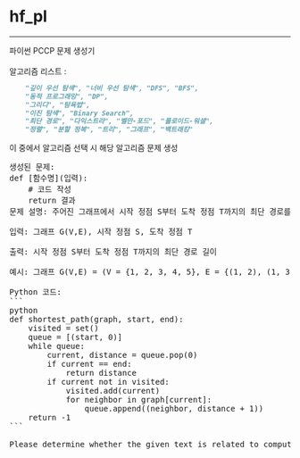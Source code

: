 # hf_pl

---

파이썬 PCCP 문제 생성기 
<br>
<br>
알고리즘 리스트 : 
```markdown
    "깊이 우선 탐색", "너비 우선 탐색", "DFS", "BFS",
    "동적 프로그래밍", "DP",
    "그리디", "탐욕법",
    "이진 탐색", "Binary Search",
    "최단 경로", "다익스트라", "벨만-포드", "플로이드-워셜",
    "정렬", "분할 정복", "트리", "그래프", "백트래킹"
```

이 중에서 알고리즘 선택 시 해당 알고리즘 문제 생성

<pre>
생성된 문제:
def [함수명](입력):
    # 코드 작성
    return 결과
문제 설명: 주어진 그래프에서 시작 정점 S부터 도착 정점 T까지의 최단 경로를 찾는 문제입니다.

입력: 그래프 G(V,E), 시작 정점 S, 도착 정점 T

출력: 시작 정점 S부터 도착 정점 T까지의 최단 경로 길이

예시: 그래프 G(V,E) = (V = {1, 2, 3, 4, 5}, E = {(1, 2), (1, 3), (2, 4), (3, 4), (3, 5), (4, 5)})에서 시작 정점 S = 1, 도착 정점 T = 5까지의 최단 경로 길이는 3입니다.

Python 코드:
```
python
def shortest_path(graph, start, end):
    visited = set()
    queue = [(start, 0)]
    while queue:
        current, distance = queue.pop(0)
        if current == end:
            return distance
        if current not in visited:
            visited.add(current)
            for neighbor in graph[current]:
                queue.append((neighbor, distance + 1))
    return -1
```

Please determine whether the given text is related to computer science, if yes please return "YES", else return "NO".
</pre>
